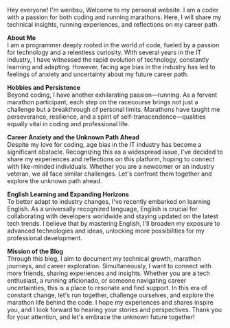 
Hey everyone! I'm wenbsu, Welcome to my personal website. I am a coder with a passion for both coding and running marathons. Here, I will share my technical insights, running experiences, and reflections on my career path.

**About Me**  
I am a programmer deeply rooted in the world of code, fueled by a passion for technology and a relentless curiosity. With several years in the IT industry, I have witnessed the rapid evolution of technology, constantly learning and adapting. However, facing age bias in the industry has led to feelings of anxiety and uncertainty about my future career path.

**Hobbies and Persistence**  
Beyond coding, I have another exhilarating passion—running. As a fervent marathon participant, each step on the racecourse brings not just a challenge but a breakthrough of personal limits. Marathons have taught me perseverance, resilience, and a spirit of self-transcendence—qualities equally vital in coding and professional life.

**Career Anxiety and the Unknown Path Ahead**  
Despite my love for coding, age bias in the IT industry has become a significant obstacle. Recognizing this as a widespread issue, I've decided to share my experiences and reflections on this platform, hoping to connect with like-minded individuals. Whether you are a newcomer or an industry veteran, we all face similar challenges. Let's confront them together and explore the unknown path ahead.

**English Learning and Expanding Horizons**  
To better adapt to industry changes, I've recently embarked on learning English. As a universally recognized language, English is crucial for collaborating with developers worldwide and staying updated on the latest tech trends. I believe that by mastering English, I'll broaden my exposure to advanced technologies and ideas, unlocking more possibilities for my professional development.

**Mission of the Blog**  
Through this blog, I aim to document my technical growth, marathon journeys, and career exploration. Simultaneously, I want to connect with more friends, sharing experiences and insights. Whether you are a tech enthusiast, a running aficionado, or someone navigating career uncertainties, this is a place to resonate and find support.
In this era of constant change, let's run together, challenge ourselves, and explore the marathon life behind the code. I hope my experiences and shares inspire you, and I look forward to hearing your stories and perspectives. Thank you for your attention, and let's embrace the unknown future together!
